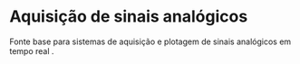 # Aquisição de sinais analógicos 
Fonte base para sistemas de aquisição e plotagem de sinais analógicos em tempo real
.